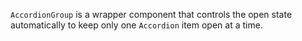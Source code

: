 `AccordionGroup` is a wrapper component that controls the open state automatically to keep only one `Accordion` item open at a time.
